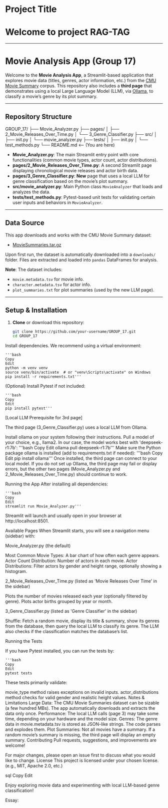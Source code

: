 # Project Title
# Welcome to project RAG-TAG
---
# Movie Analysis App (Group 17)

Welcome to the **Movie Analysis App**, a Streamlit-based application that explores movie data (titles, genres, actor information, etc.) from the [CMU Movie Summary](https://www.cs.cmu.edu/~ark/personas/) corpus. This repository also includes a **third page** that demonstrates using a local Large Language Model (LLM), via [Ollama](https://github.com/jmorganca/ollama), to classify a movie’s genre by its plot summary.

---

## Repository Structure

GROUP_17/ ├── Movie_Analyzer.py ├── pages/ │ ├── 2_Movie_Releases_Over_Time.py │ └── 3_Genre_Classifier.py ├── src/ │ ├── init.py │ └── movie_analyzer.py ├── tests/ │ ├── init.py │ └── test_methods.py └── README.md <-- (You are here)


- **Movie_Analyzer.py**: The main Streamlit entry point with core functionalities (common movie types, actor count, actor distributions).
- **pages/2_Movie_Releases_Over_Time.py**: A second Streamlit page displaying chronological movie releases and actor birth data.
- **pages/3_Genre_Classifier.py**: **New** page that uses a local LLM for genre classification based on the movie’s plot summary.
- **src/movie_analyzer.py**: Main Python class `MovieAnalyzer` that loads and analyzes the data.
- **tests/test_methods.py**: Pytest-based unit tests for validating certain user inputs and behaviors in `MovieAnalyzer`.

---

## Data Source

This app downloads and works with the CMU Movie Summary dataset:
- [MovieSummaries.tar.gz](https://www.cs.cmu.edu/~ark/personas/data/MovieSummaries.tar.gz)

Upon first run, the dataset is automatically downloaded into a `downloads/` folder. Files are extracted and loaded into `pandas` DataFrames for analysis.

**Note**: The dataset includes:
- `movie.metadata.tsv` for movie info.
- `character.metadata.tsv` for actor info.
- `plot_summaries.txt` for plot summaries (used by the new LLM page).

---

## Setup & Installation

1. **Clone** or download this repository:
   ```bash
   git clone https://github.com/your-username/GROUP_17.git
   cd GROUP_17

Install dependencies. We recommend using a virtual environment:

    '''bash
    Copy
    Edit
    python -m venv venv
    source venv/bin/activate  # or "venv\Scripts\activate" on Windows
    pip install -r requirements.txt'''
(Optional) Install Pytest if not included:

    '''bash
    Copy
    Edit
    pip install pytest'''
[Local LLM Prerequisite for 3rd page]

The third page (3_Genre_Classifier.py) uses a local LLM from Ollama.

Install ollama on your system following their instructions.
Pull a model of your choice, e.g., llama2. In our case, the model works best with 'deepseek-r1:7b':
    '''bash
    Copy
    Edit
    ollama pull deepseek-r1:7b'''
Make sure the Python package ollama is installed (add to requirements.txt if needed):
    '''bash
    Copy
    Edit
    pip install ollama'''
Once installed, the third page can connect to your local model.
If you do not set up Ollama, the third page may fail or display errors, but the other two pages (Movie_Analyzer.py and 2_Movie_Releases_Over_Time.py) should continue to work.

Running the App
After installing all dependencies:

    '''bash
    Copy
    Edit
    streamlit run Movie_Analyzer.py'''
Streamlit will launch and usually open in your browser at http://localhost:8501.

Available Pages
When Streamlit starts, you will see a navigation menu (sidebar) with:

Movie_Analyzer.py (the default)

Most Common Movie Types: A bar chart of how often each genre appears.
Actor Count Distribution: Number of actors in each movie.
Actor Distributions: Filter actors by gender and height range, optionally showing a histogram.

2_Movie_Releases_Over_Time.py (listed as 'Movie Releases Over Time' in the sidebar)

Plots the number of movies released each year (optionally filtered by genre).
Plots actor births grouped by year or month.

3_Genre_Classifier.py (listed as 'Genre Classifier' in the sidebar)

Shuffle: Fetch a random movie, display its title & summary, show its genres from the database, then query the local LLM to classify its genre.
The LLM also checks if the classification matches the database’s list.

Running the Tests

If you have Pytest installed, you can run the tests by:

    '''bash
    Copy
    Edit
    pytest tests
These tests primarily validate:

movie_type method raises exceptions on invalid inputs.
actor_distributions method checks for valid gender and realistic height values.
Notes & Limitations
Large Data: The CMU Movie Summaries dataset can be sizable (a few hundred MBs). The app automatically downloads and extracts the data only once.
Performance: The local LLM calls (page 3) may take some time, depending on your hardware and the model size.
Genres: The genre data in movie.metadata.tsv is stored as JSON-like strings. The code parses and explodes them.
Plot Summaries: Not all movies have a summary. If a random movie’s summary is missing, the third page will display an empty summary.
Contributing
Pull requests, suggestions, and improvements are welcome!

For major changes, please open an issue first to discuss what you would like to change.
License
This project is licensed under your chosen license. (e.g., MIT, Apache 2.0, etc.)

sql
Copy
Edit

Enjoy exploring movie data and experimenting with local LLM-based genre classification!


Essay:





